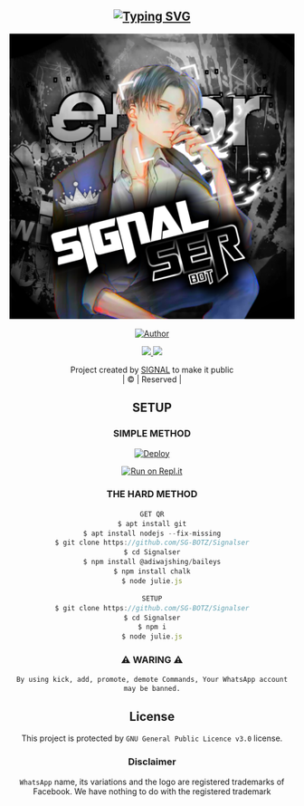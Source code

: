 <div align="center">
  <p align="center">


## [![Typing SVG](https://readme-typing-svg.herokuapp.com?font=Rockstar-ExtraBold&color=F33A6A&lines=WELCOME+TO+SIGNAL+SER+REPO;CREATED+BY+SIGNAL;THIS+IS+A+USERBOT+PRIVATE+AND+PUBLIC+BOT;WITH+MORE+FEATHERS)](https://git.io/typing-svg)

 </a>
</p>


<div align="center">
  <p align="center">
<img src=Signalser.png>
</p>

  <p align="center">
<a href="https:"><img title="Author" src="https://img.shields.io/badge/Author--ADIL/SIGNAL?color=blue&style=for-the-badge&logo=whatsapp"></a>
</p>
</div>
<p align="center">
  <a href="https://instagram.com/a_d_i_l__x_4"><img src="https://img.shields.io/badge/Instagram-E4405F?style=for-the-badge&logo=instagram&logoColor=white"/> 
  <a href="https://wa.me/919747765405"><img src="https://img.shields.io/badge/WhatsApp-25D366?style=for-the-badge&logo=whatsapp&logoColor=white" />
</p>
</a>
<p align="center">
Project created by <a href="https://github.com/SG-BOTZ">SIGNAL</a> to make it public
    <br>
       | © |
        Reserved |
    <br> 
</p>

## SETUP
<div align="center"> 


  ### SIMPLE METHOD
  
[![Deploy](https://www.herokucdn.com/deploy/button.svg)](https://heroku.com/deploy?template=https://github.com/SG-BOTZ/Signalser.git)


[![Run on Repl.it](https://repl.it/badge/github/quiec/whatsAlfa)](https://replit.com/@KalippanSer/KALIPPANSER-OR?v=1)
  

### THE HARD METHOD
```js
GET QR
$ apt install git
$ apt install nodejs --fix-missing
$ git clone https://github.com/SG-BOTZ/Signalser
$ cd Signalser
$ npm install @adiwajshing/baileys
$ npm install chalk
$ node julie.js
```
      
```js
SETUP
$ git clone https://github.com/SG-BOTZ/Signalser
$ cd Signalser
$ npm i
$ node julie.js
```
    
### ⚠ WARING ⚠

```
By using kick, add, promote, demote Commands, Your WhatsApp account may be banned.

```

    

## License
This project is protected by `GNU General Public Licence v3.0` license.

### Disclaimer
`WhatsApp` name, its variations and the logo are registered trademarks of Facebook. We have nothing to do with the registered trademark
